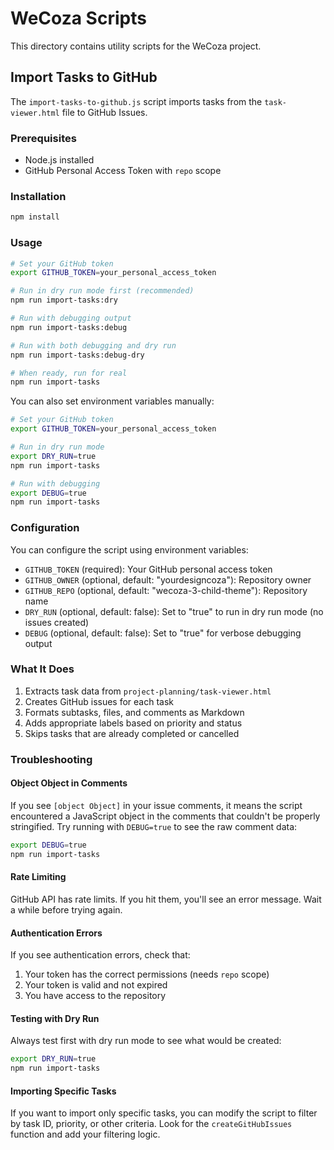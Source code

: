 # WeCoza Scripts

This directory contains utility scripts for the WeCoza project.

## Import Tasks to GitHub

The `import-tasks-to-github.js` script imports tasks from the `task-viewer.html` file to GitHub Issues.

### Prerequisites

- Node.js installed
- GitHub Personal Access Token with `repo` scope

### Installation

```bash
npm install
```

### Usage

```bash
# Set your GitHub token
export GITHUB_TOKEN=your_personal_access_token

# Run in dry run mode first (recommended)
npm run import-tasks:dry

# Run with debugging output
npm run import-tasks:debug

# Run with both debugging and dry run
npm run import-tasks:debug-dry

# When ready, run for real
npm run import-tasks
```

You can also set environment variables manually:

```bash
# Set your GitHub token
export GITHUB_TOKEN=your_personal_access_token

# Run in dry run mode
export DRY_RUN=true
npm run import-tasks

# Run with debugging
export DEBUG=true
npm run import-tasks
```

### Configuration

You can configure the script using environment variables:

- `GITHUB_TOKEN` (required): Your GitHub personal access token
- `GITHUB_OWNER` (optional, default: "yourdesigncoza"): Repository owner
- `GITHUB_REPO` (optional, default: "wecoza-3-child-theme"): Repository name
- `DRY_RUN` (optional, default: false): Set to "true" to run in dry run mode (no issues created)
- `DEBUG` (optional, default: false): Set to "true" for verbose debugging output

### What It Does

1. Extracts task data from `project-planning/task-viewer.html`
2. Creates GitHub issues for each task
3. Formats subtasks, files, and comments as Markdown
4. Adds appropriate labels based on priority and status
5. Skips tasks that are already completed or cancelled

### Troubleshooting

#### Object Object in Comments

If you see `[object Object]` in your issue comments, it means the script encountered a JavaScript object in the comments that couldn't be properly stringified. Try running with `DEBUG=true` to see the raw comment data:

```bash
export DEBUG=true
npm run import-tasks
```

#### Rate Limiting

GitHub API has rate limits. If you hit them, you'll see an error message. Wait a while before trying again.

#### Authentication Errors

If you see authentication errors, check that:
1. Your token has the correct permissions (needs `repo` scope)
2. Your token is valid and not expired
3. You have access to the repository

#### Testing with Dry Run

Always test first with dry run mode to see what would be created:

```bash
export DRY_RUN=true
npm run import-tasks
```

#### Importing Specific Tasks

If you want to import only specific tasks, you can modify the script to filter by task ID, priority, or other criteria. Look for the `createGitHubIssues` function and add your filtering logic.
